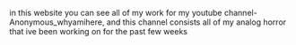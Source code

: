 in this website you can see all of my work for my youtube channel-Anonymous_whyamihere, and this channel consists all of my analog horror that ive been working on for the past few weeks
